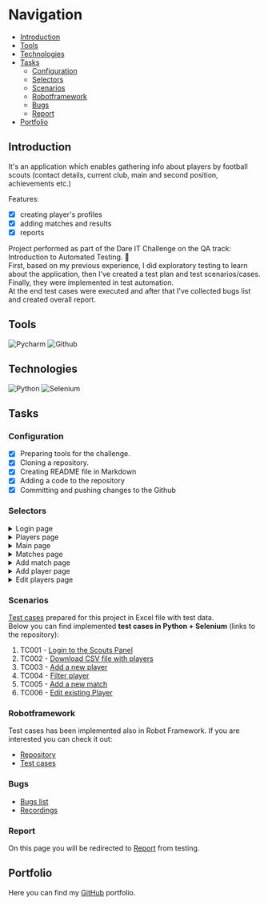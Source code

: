 # Navigation

* [Introduction](#introduction)
* [Tools](#tools)
* [Technologies](#technologies)
* [Tasks](#tasks)
  - [Configuration](#configuration)
  - [Selectors](#selectors)
  - [Scenarios](#scenarios)
  - [Robotframework](#robotframework)
  - [Bugs](#bugs)
  - [Report](#report)
* [Portfolio](#portfolio)


<a name='introduction'></a>
## Introduction

It's an application which enables gathering info about players by football scouts (contact details, current club, main and second position, achievements etc.)

Features:

- [x] creating player's profiles
- [x] adding matches and results
- [x] reports <p>

Project performed as part of the Dare IT Challenge on the QA track: Introduction to Automated Testing. 💪
<br/>First, based on my previous experience, I did exploratory testing to learn about the application, then I've created a test plan and test scenarios/cases.
<br/>Finally, they were implemented in test automation.
<br/>At the end test cases were executed and after that I've collected bugs list and created overall report.

<a name='tools'></a>
## Tools

<img alt="Pycharm" src="https://img.shields.io/badge/PyCharm-000000.svg?&style=for-the-badge&logo=PyCharm&logoColor=white"/> <img alt="Github" src="https://img.shields.io/badge/GitHub-100000?style=for-the-badge&logo=github&logoColor=white"/> 
<a name='technologies'></a>

## Technologies

<img alt="Python" src="https://img.shields.io/badge/Python-FFD43B?style=for-the-badge&logo=python&logoColor=blue"/> <img alt="Selenium" src="https://img.shields.io/badge/Selenium-43B02A?style=for-the-badge&logo=Selenium&logoColor=white"/>
<a name='tasks'></a>

## Tasks
<a name='configuration'></a>

### Configuration

- [x] Preparing tools for the challenge. 
- [x] Cloning a repository.
- [x] Creating README file in Markdown
- [x] Adding a code to the repository
- [x] Committing and pushing changes to the Github 
<a name='selectors'></a>
### Selectors

<a name='selectors'></a>
<details>
<summary>Login page</summary>

Examples of selectors found on [Scouts Panel login page](https://scouts-test.futbolkolektyw.pl/) <br/>

**Please note that these selectors were only for training purposes, only some of them were used in the project [direct link to the page](https://github.com/rkarolina/Challenge_portfolio_karolina/blob/main/pages/login_page.py)<br/>**
_Scouts Panel string_

1. Attribute selector (id)<br/>
```
   //*[@id="__next"]/form/div/div[1]/h5
```
2. Attribute selector (class) <br/>
```
   //*[contains(@class, "gutterBottom")]
```
3. Text match <br/>
```
   //*[text()="Scouts Panel"]
```

_Login input field_

1. Attribute selector (id) <br/>
```
//*[@id="login"]
```
2. Attribute selector (class) and (id)<br/>
```
//*[@class="MuiInputBase-input MuiInput-input"][@id="login"]
```
3. Attribute selector (input) <br/>
```
//input[@type="text"]<br/>
input[id="login"]
```

_Password input field_

1. Attribute selector (id) <br/>
```
   //*[@id="password"]
```
2. Attribute selector (input) <br/>
```
   //input[@type="password"]
   input[id="password"]
```
3. Attribute selector (class) and (id) br/>
```
   //*[@class="MuiInputBase-input MuiInput-input"][@id="password"]
```

_Remind Password option_

1. Attribute selector (id)<br/>
```
   //*[@id="__next"]/form/div/div[1]/a
```
2. Attribute selector (class) <br/>
```
   //*[contains(@class, "colorPrimary")]
```
3. Other selectors (last) <br/>
```
   //*[last()][name()="a"]
```

_Displayed language option_

1. Attribute selector (id) <br/>

```
   //*[@id="__next"]/form/div/div[2]/div
```
2. Text match <br/>
```
   //*[text()="English" or text()="Polski"]
```
3. Attribute selector (class)<br/>
```
   //*[starts-with(@class, "MuiSelect-root MuiSelect-select")]
```

_Language change option (dropdown)_

1. Attribute selector (class)<br/>
```
   //*[@class= "MuiSelect-nativeInput"]
```
2. Attribute selector (id) br/>
```
   //*[@id="__next"]/form/div/div[2]/div/input
```
3. Attribute selector (input)<br/>
```
   input[class= "MuiSelect-nativeInput"]<br/>
   input[value= "pl"]
```
_Sign in/Zaloguj button_

1. Attribute selector (id)<br/>
```
//*[@id="__next"]/form/div/div[2]/button/span[1]
```
2. Attribute selector (class)<br/>
```
//*[@class="MuiButton-label"]
```
3. Button<br/>
```
//button
```
</details>
<details>
<summary>Players page</summary>

Direct link to the [Players page](https://github.com/rkarolina/Challenge_portfolio_karolina/blob/main/pages/players.py) with selectors and methods.

</details>

<details>
<summary>Main page</summary>

Direct link to the [Dasboard page](https://github.com/rkarolina/Challenge_portfolio_karolina/blob/main/pages/dashboard.py) with selectors and methods.
</details>

<details>
<summary>Matches page</summary>

Direct link to the [Matches page](https://github.com/rkarolina/Challenge_portfolio_karolina/blob/main/pages/matches.py) with selectors and methods.
</details>

<details>
<summary>Add match page</summary>

Direct link to the [Add match page](https://github.com/rkarolina/Challenge_portfolio_karolina/blob/main/pages/add_match.py) with selectors and methods.
</details>

<details>
<summary>Add player page</summary>

Direct link to the [Add player page](https://github.com/rkarolina/Challenge_portfolio_karolina/blob/main/pages/add_a_player.py) with selectors and methods.

</details>
<details>
<summary>Edit players page</summary>

Direct link to the [Edit players page](https://github.com/rkarolina/Challenge_portfolio_karolina/blob/main/pages/edit_players.py) with selectors and methods.
</details>

<a name='scenarios'></a>
### Scenarios
[Test cases](https://docs.google.com/spreadsheets/d/16-cDIWCZtrsKerXf4LcxMQzdhwJwX-PI/edit#gid=611878532) prepared for this project in Excel file with test data. <br/>
Below you can find implemented **test cases in Python + Selenium** (links to the repository):
1. TC001 - [Login to the Scouts Panel](https://github.com/rkarolina/Challenge_portfolio_karolina/blob/main/test_cases/login_to_the_system.py)
2. TC002 - [Download CSV file with players ](https://github.com/rkarolina/Challenge_portfolio_karolina/blob/main/test_cases/download_players_csv_list.py)
3. TC003 - [Add a new player](https://github.com/rkarolina/Challenge_portfolio_karolina/blob/main/test_cases/go_to_add_a_new_player.py)
4. TC004 - [Filter player](https://github.com/rkarolina/Challenge_portfolio_karolina/blob/main/test_cases/filter_player.py)
5. TC005 - [Add a new match](https://github.com/rkarolina/Challenge_portfolio_karolina/blob/main/test_cases/add_a_new_match.py)
6. TC006 - [Edit existing Player](https://github.com/rkarolina/Challenge_portfolio_karolina/blob/main/test_cases/go_to_edit_new_player.py)


<a name='robotframework'></a>
### Robotframework

Test cases has been implemented also in Robot Framework. If you are interested you can check it out:
- [Repository](https://github.com/rkarolina/robotframework_scoutpanel)
- [Test cases](https://github.com/rkarolina/robotframework_scoutpanel/blob/main/test_login_rf.robotl)


<a name='bugs'></a>
### Bugs

- [Bugs list](https://docs.google.com/spreadsheets/d/18w4IjEA5mrVF7g3Sd0CvgxQZQvKs2Bft/edit#gid=1397049833)
- [Recordings](https://drive.google.com/drive/folders/1RSEK60i_cfWxJxVkaQcRkpO-BhqzUcYi)

<a name='report'></a>
### Report

On this page you will be redirected to [Report](https://docs.google.com/document/d/1InMpXbcKYLtR9AxborT0N25tK_TkcYiN/edit)  from testing.

<a name='portfolio'></a>
## Portfolio
Here you can find my [GitHub](https://github.com/rkarolina) portfolio.